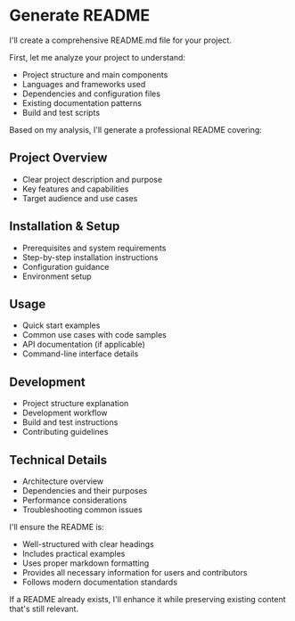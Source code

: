 # Generate README

I'll create a comprehensive README.md file for your project.

First, let me analyze your project to understand:
- Project structure and main components
- Languages and frameworks used
- Dependencies and configuration files
- Existing documentation patterns
- Build and test scripts

Based on my analysis, I'll generate a professional README covering:

## Project Overview
- Clear project description and purpose
- Key features and capabilities
- Target audience and use cases

## Installation & Setup
- Prerequisites and system requirements
- Step-by-step installation instructions
- Configuration guidance
- Environment setup

## Usage
- Quick start examples
- Common use cases with code samples
- API documentation (if applicable)
- Command-line interface details

## Development
- Project structure explanation
- Development workflow
- Build and test instructions
- Contributing guidelines

## Technical Details
- Architecture overview
- Dependencies and their purposes
- Performance considerations
- Troubleshooting common issues

I'll ensure the README is:
- Well-structured with clear headings
- Includes practical examples
- Uses proper markdown formatting
- Provides all necessary information for users and contributors
- Follows modern documentation standards

If a README already exists, I'll enhance it while preserving existing content that's still relevant.